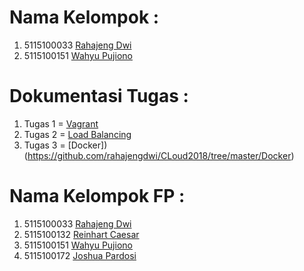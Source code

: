 # Nama Kelompok :
1. 5115100033 [Rahajeng Dwi](https://github.com/rahajengdwi)
2. 5115100151 [Wahyu Pujiono](https://github.com/wahyupujiono)

# Dokumentasi Tugas :
1. Tugas 1 = [Vagrant](https://github.com/rahajengdwi/CLoud2018/tree/master/Vagrant)
2. Tugas 2 = [Load Balancing](https://github.com/rahajengdwi/CLoud2018/tree/master/Nginx)
3. Tugas 3 = [Docker])(https://github.com/rahajengdwi/CLoud2018/tree/master/Docker)
# Nama Kelompok FP :
1. 5115100033 [Rahajeng Dwi](https://github.com/rahajengdwi)
2. 5115100132 [Reinhart Caesar](https://github.com/ReinhartC)
3. 5115100151 [Wahyu Pujiono](https://github.com/wahyupujiono)
4. 5115100172 [Joshua Pardosi](https://github.com/joshuapardosi)
